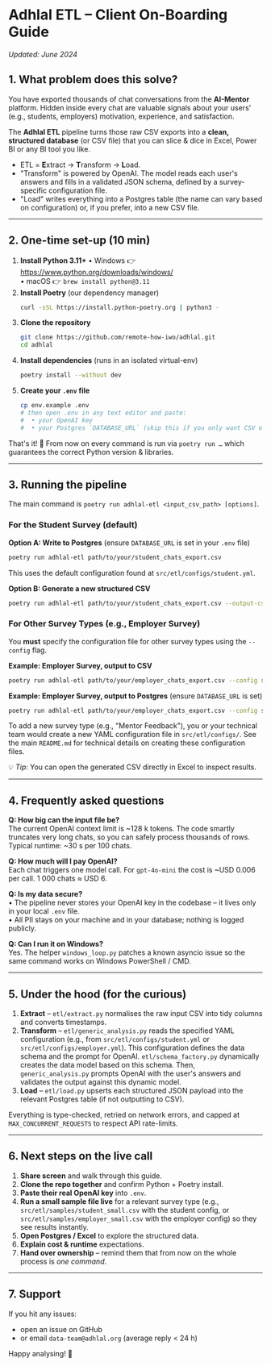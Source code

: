 # Adhlal ETL – Client On-Boarding Guide

_Updated: June 2024_

## 1. What problem does this solve?

You have exported thousands of chat conversations from the **AI-Mentor** platform. Hidden inside every chat are valuable signals about your users' (e.g., students, employers) motivation, experience, and satisfaction.

The **Adhlal ETL** pipeline turns those raw CSV exports into a **clean, structured database** (or CSV file) that you can slice & dice in Excel, Power BI or any BI tool you like.

* ETL = **E**xtract → **T**ransform → **L**oad.
* "Transform" is powered by OpenAI. The model reads each user's answers and fills in a validated JSON schema, defined by a survey-specific configuration file.
* "Load" writes everything into a Postgres table (the name can vary based on configuration) or, if you prefer, into a new CSV file.

---

## 2. One-time set-up (10 min)

1. **Install Python 3.11+**
   • Windows 👉 https://www.python.org/downloads/windows/  
   • macOS 👉 `brew install python@3.11`
2. **Install Poetry** (our dependency manager)
   ```bash
   curl -sSL https://install.python-poetry.org | python3 -
   ```
3. **Clone the repository**
   ```bash
   git clone https://github.com/remote-how-iwo/adhlal.git
   cd adhlal
   ```
4. **Install dependencies** (runs in an isolated virtual-env)
   ```bash
   poetry install --without dev
   ```
5. **Create your `.env` file**
   ```bash
   cp env.example .env
   # then open .env in any text editor and paste:
   #  • your OpenAI key
   #  • your Postgres `DATABASE_URL` (skip this if you only want CSV output)
   ```

That's it! 🚀  From now on every command is run via `poetry run …` which guarantees the correct Python version & libraries.

---

## 3. Running the pipeline

The main command is `poetry run adhlal-etl <input_csv_path> [options]`.

### For the Student Survey (default)

**Option A: Write to Postgres** (ensure `DATABASE_URL` is set in your `.env` file)
```bash
poetry run adhlal-etl path/to/your/student_chats_export.csv
```
This uses the default configuration found at `src/etl/configs/student.yml`.

**Option B: Generate a new structured CSV**
```bash
poetry run adhlal-etl path/to/your/student_chats_export.csv --output-csv path/to/output/student_structured_data.csv
```

### For Other Survey Types (e.g., Employer Survey)

You **must** specify the configuration file for other survey types using the `--config` flag.

**Example: Employer Survey, output to CSV**
```bash
poetry run adhlal-etl path/to/your/employer_chats_export.csv --config src/etl/configs/employer.yml --output-csv path/to/output/employer_structured_data.csv
```

**Example: Employer Survey, output to Postgres** (ensure `DATABASE_URL` is set)
```bash
poetry run adhlal-etl path/to/your/employer_chats_export.csv --config src/etl/configs/employer.yml
```

To add a new survey type (e.g., "Mentor Feedback"), you or your technical team would create a new YAML configuration file in `src/etl/configs/`. See the main `README.md` for technical details on creating these configuration files.

💡 _Tip_: You can open the generated CSV directly in Excel to inspect results.

---

## 4. Frequently asked questions

**Q: How big can the input file be?**  
The current OpenAI context limit is ~128 k tokens.  The code smartly truncates very long chats, so you can safely process thousands of rows.  Typical runtime: ~30 s per 100 chats.

**Q: How much will I pay OpenAI?**  
Each chat triggers one model call.  For `gpt-4o-mini` the cost is ~USD 0.006 per call.  1 000 chats ≈ USD 6.

**Q: Is my data secure?**  
• The pipeline never stores your OpenAI key in the codebase – it lives only in your local `.env` file.  
• All PII stays on your machine and in your database; nothing is logged publicly.

**Q: Can I run it on Windows?**  
Yes.  The helper `windows_loop.py` patches a known asyncio issue so the same command works on Windows PowerShell / CMD.

---

## 5. Under the hood (for the curious)

1. **Extract** – `etl/extract.py` normalises the raw input CSV into tidy columns and converts timestamps.
2. **Transform** – `etl/generic_analysis.py` reads the specified YAML configuration (e.g., from `src/etl/configs/student.yml` or `src/etl/configs/employer.yml`). This configuration defines the data schema and the prompt for OpenAI. `etl/schema_factory.py` dynamically creates the data model based on this schema. Then, `generic_analysis.py` prompts OpenAI with the user's answers and validates the output against this dynamic model.
3. **Load** – `etl/load.py` upserts each structured JSON payload into the relevant Postgres table (if not outputting to CSV).

Everything is type-checked, retried on network errors, and capped at `MAX_CONCURRENT_REQUESTS` to respect API rate-limits.

---

## 6. Next steps on the live call

1. **Share screen** and walk through this guide.
2. **Clone the repo together** and confirm Python + Poetry install.
3. **Paste their real OpenAI key** into `.env`.
4. **Run a small sample file live** for a relevant survey type (e.g., `src/etl/samples/student_small.csv` with the student config, or `src/etl/samples/employer_small.csv` with the employer config) so they see results instantly.
5. **Open Postgres / Excel** to explore the structured data.
6. **Explain cost & runtime** expectations.
7. **Hand over ownership** – remind them that from now on the whole process is _one command_.

---

## 7. Support

If you hit any issues:
* open an issue on GitHub
* or email `data-team@adhlal.org` (average reply < 24 h)

Happy analysing! 🎉 